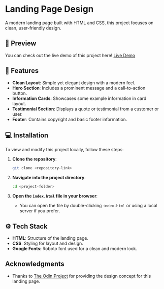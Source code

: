 
# Landing Page Design

A modern landing page built with HTML and CSS, this project focuses on clean, user-friendly design.

## 🚀 Preview
You can check out the live demo of this project here! [Live Demo](https://landing-page-design-zeta.vercel.app)

## 🌟 Features

- **Clean Layout**: Simple yet elegant design with a modern feel.
- **Hero Section**: Includes a prominent message and a call-to-action button.
- **Information Cards**: Showcases some example information in card layout.
- **Testimonial Section**: Displays a quote or testimonial from a customer or user.
- **Footer**: Contains copyright and basic footer information.
  
## 💻 Installation

To view and modify this project locally, follow these steps:

1. **Clone the repository**:
   ```bash
   git clone <repository-link>
   ```

2. **Navigate into the project directory**:
   ```bash
   cd <project-folder>
   ```

3. **Open the `index.html` file in your browser**:
   - You can open the file by double-clicking `index.html` or using a local server if you prefer.

## ⚙️ Tech Stack

- **HTML**: Structure of the landing page.
- **CSS**: Styling for layout and design.
- **Google Fonts**: Roboto font used for a clean and modern look.


## Acknowledgments

- Thanks to [The Odin Project](https://www.theodinproject.com) for providing the design concept for this landing page.
